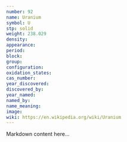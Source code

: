 ```yaml
---
number: 92
name: Uranium
symbol: U
stp: solid
weight: 238.029
density:
appearance:
period:
block:
group:
configuration:
oxidation_states:
cas_number:
year_discovered:
discovered_by:
year_named:
named_by:
name_meaning:
image:
wiki: https://en.wikipedia.org/wiki/Uranium
---
```


Markdown content here...
